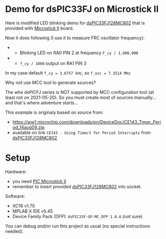# Demo for dsPIC33FJ on Microstick II

Here is modified LED blinking demo for [dsPIC33FJ128MC802][dsPIC33FJ128MC802]
that is provided with [Microstick II][PIC Microstick II] board.

Now it does following (I use it to measure FRC oscillator frequency):

* - Blinking LED on RA0 PIN 2 at frequency `F_cy / 1,000,000`
* - `f_cy / 1000` output on RA1 PIN 3

In my case default `f_cy = 3.6757 kHz`, so `f_osc = 7.3514 MHz`


Why not use MCC tool to generate sources?

The whe dsPICFJ series is NOT supported
by MCC configuration tool (at least not on 2021-05-20).
So you must create most of sources
manually... and that's where adventure starts...

This example is originaly based on source from:
- https://ww1.microchip.com/downloads/en/DeviceDoc/CE143_Timer_Period_14aug09.zip
- available on link `CE143 - Using Timer1 for Period Interrupts`
  from [dsPIC33FJ128MC802][dsPIC33FJ128MC802]

# Setup

Hardware:
- you need [PIC Microstick II][PIC Microstick II]
- remember to insert provided [dsPIC33FJ128MC802][dsPIC33FJ128MC802]
  into socket.

Software:
- XC16 v1.70
- MPLAB X IDE v5.45
- Device Family Pack (DFP):  `dsPIC33F-GP-MC_DFP 1.0.6` (not sure)

You can debug and/or run this project as usual (no special instructions needed).

[PIC Microstick II]: https://www.microchip.com/DevelopmentTools/ProductDetails/dm330013-2
[dsPIC33FJ128MC802]: https://www.microchip.com/wwwproducts/en/dsPIC33FJ128MC802
